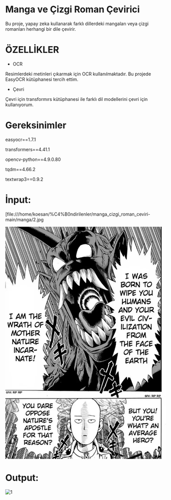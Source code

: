 # Manga ve Çizgi Roman Çevirici

Bu proje, yapay zeka kullanarak farklı dillerdeki mangaları veya çizgi romanları herhangi bir dile çevirir.

# ÖZELLİKLER


* OCR

Resimlerdeki metinleri çıkarmak için OCR kullanılmaktadır. Bu projede EasyOCR kütüphanesi tercih ettim. 

* Çevri 

Çevri için transformırs kütüphanesi ile farklı dil modellerini çevri için kullanıyorum.


# Gereksinimler

easyocr==1.7.1

transformers==4.41.1

opencv-python==4.9.0.80

tqdm==4.66.2

textwrap3==0.9.2 


# İnput:

[file:///home/koesan/%C4%B0ndirilenler/manga_cizgi_roman_ceviri-main/manga/2.jpg

![1](https://github.com/koesan/manga_cizgi_roman_ceviri_v1/blob/main/manga/2.jpg)

# Output:

![1](https://github.com/koesan/manga_cizgi_roman_ceviri/raw/main/resimler/4.jpg)
